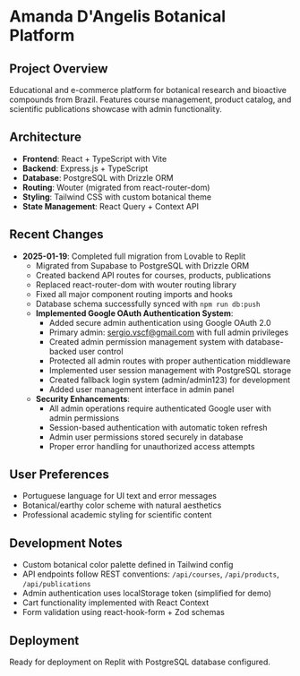 # Amanda D'Angelis Botanical Platform

## Project Overview
Educational and e-commerce platform for botanical research and bioactive compounds from Brazil. Features course management, product catalog, and scientific publications showcase with admin functionality.

## Architecture
- **Frontend**: React + TypeScript with Vite
- **Backend**: Express.js + TypeScript 
- **Database**: PostgreSQL with Drizzle ORM
- **Routing**: Wouter (migrated from react-router-dom)
- **Styling**: Tailwind CSS with custom botanical theme
- **State Management**: React Query + Context API

## Recent Changes
- **2025-01-19**: Completed full migration from Lovable to Replit
  - Migrated from Supabase to PostgreSQL with Drizzle ORM
  - Created backend API routes for courses, products, publications
  - Replaced react-router-dom with wouter routing library
  - Fixed all major component routing imports and hooks
  - Database schema successfully synced with `npm run db:push`
  - **Implemented Google OAuth Authentication System**:
    - Added secure admin authentication using Google OAuth 2.0
    - Primary admin: sergio.vscf@gmail.com with full admin privileges
    - Created admin permission management system with database-backed user control
    - Protected all admin routes with proper authentication middleware
    - Implemented user session management with PostgreSQL storage
    - Created fallback login system (admin/admin123) for development
    - Added user management interface in admin panel
  - **Security Enhancements**:
    - All admin operations require authenticated Google user with admin permissions
    - Session-based authentication with automatic token refresh
    - Admin user permissions stored securely in database
    - Proper error handling for unauthorized access attempts

## User Preferences
- Portuguese language for UI text and error messages
- Botanical/earthy color scheme with natural aesthetics
- Professional academic styling for scientific content

## Development Notes
- Custom botanical color palette defined in Tailwind config
- API endpoints follow REST conventions: `/api/courses`, `/api/products`, `/api/publications`
- Admin authentication uses localStorage token (simplified for demo)
- Cart functionality implemented with React Context
- Form validation using react-hook-form + Zod schemas

## Deployment
Ready for deployment on Replit with PostgreSQL database configured.